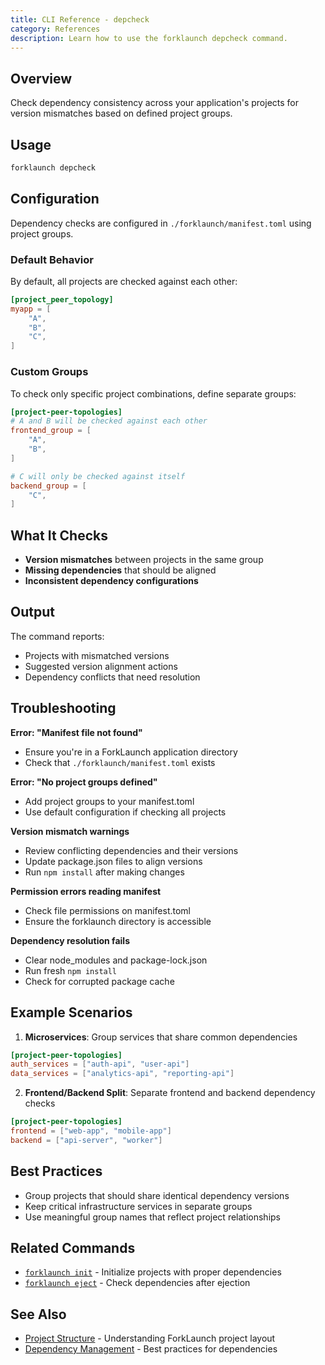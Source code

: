 ```yaml
---
title: CLI Reference - depcheck
category: References
description: Learn how to use the forklaunch depcheck command.
---
```


## Overview

Check dependency consistency across your application's projects for version mismatches based on defined project groups.

## Usage

```bash
forklaunch depcheck
```

## Configuration

Dependency checks are configured in `./forklaunch/manifest.toml` using project groups.

### Default Behavior

By default, all projects are checked against each other:

```toml
[project_peer_topology]
myapp = [
    "A",
    "B",
    "C",
]
```

### Custom Groups

To check only specific project combinations, define separate groups:

```toml
[project-peer-topologies]
# A and B will be checked against each other
frontend_group = [
    "A",
    "B",
]

# C will only be checked against itself
backend_group = [
    "C",
]
```

## What It Checks

- **Version mismatches** between projects in the same group
- **Missing dependencies** that should be aligned
- **Inconsistent dependency configurations**

## Output

The command reports:
- Projects with mismatched versions
- Suggested version alignment actions
- Dependency conflicts that need resolution

## Troubleshooting

**Error: "Manifest file not found"**
- Ensure you're in a ForkLaunch application directory
- Check that `./forklaunch/manifest.toml` exists

**Error: "No project groups defined"**
- Add project groups to your manifest.toml
- Use default configuration if checking all projects

**Version mismatch warnings**
- Review conflicting dependencies and their versions
- Update package.json files to align versions
- Run `npm install` after making changes

**Permission errors reading manifest**
- Check file permissions on manifest.toml
- Ensure the forklaunch directory is accessible

**Dependency resolution fails**
- Clear node_modules and package-lock.json
- Run fresh `npm install`
- Check for corrupted package cache

## Example Scenarios

1. **Microservices**: Group services that share common dependencies
```toml
[project-peer-topologies]
auth_services = ["auth-api", "user-api"]
data_services = ["analytics-api", "reporting-api"]
```

2. **Frontend/Backend Split**: Separate frontend and backend dependency checks
```toml
[project-peer-topologies]
frontend = ["web-app", "mobile-app"]
backend = ["api-server", "worker"]
```

## Best Practices

- Group projects that should share identical dependency versions
- Keep critical infrastructure services in separate groups
- Use meaningful group names that reflect project relationships

## Related Commands

- [`forklaunch init`](./init.md) - Initialize projects with proper dependencies
- [`forklaunch eject`](./eject.md) - Check dependencies after ejection

## See Also

- [Project Structure](../framework.md) - Understanding ForkLaunch project layout
- [Dependency Management](../best-practices.md) - Best practices for dependencies
